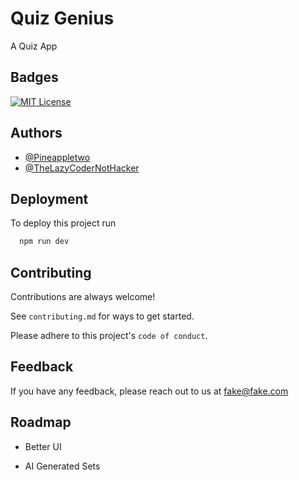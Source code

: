 
# Quiz Genius

A Quiz App




## Badges


[![MIT License](https://img.shields.io/badge/License-MIT-green.svg)](https://choosealicense.com/licenses/mit/)



## Authors

- [@Pineappletwo](https://www.github.com/pineappletwo1)
- [@TheLazyCoderNotHacker](https://github.com/TheLazyCodernothacker)


## Deployment

To deploy this project run

```bash
  npm run dev
```


## Contributing

Contributions are always welcome!

See `contributing.md` for ways to get started.

Please adhere to this project's `code of conduct`.


## Feedback

If you have any feedback, please reach out to us at fake@fake.com


## Roadmap

- Better UI

- AI Generated Sets


